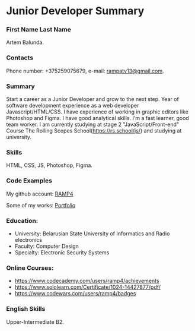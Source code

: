 # Junior Developer Summary

### First Name Last Name

Artem Balunda.

### Contacts

Phone number: +375259075679, e-mail: rampatv13@gmail.com.

### Summary

Start a career as a Junior Developer and grow to the next step. Year of software development experience as a web developer Javascript/HTML/CSS. I have experience of working in graphic editors like Photoshop and Figma. I have good analytical skills. I'm a fast learner, good team worker. I am currently studying at stage 2 "JavaScript/Front-end" Course The Rolling Scopes School(https://rs.school/js/) and studying at university.

### Skills

HTML, CSS, JS, Photoshop, Figma.

### Code Examples
My github account:
[RAMP4](https://github.com/ramp4)

Some of my works: 
[Portfolio](https://ramp4.github.io/portfolio/)


### Education:

- University: Belarusian State University of Informatics and Radio electronics
- Faculty: Computer Design
- Specialty: Electronic Security Systems

### Online Courses:

- https://www.codecademy.com/users/ramp4/achievements
- https://www.sololearn.com/Certificate/1024-14427877/pdf/
- https://www.codewars.com/users/ramp4/badges

### English Skills

Upper-Intermediate B2.
